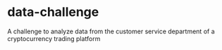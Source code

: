 # data-challenge
A challenge to analyze data from the customer service department of a cryptocurrency trading platform

